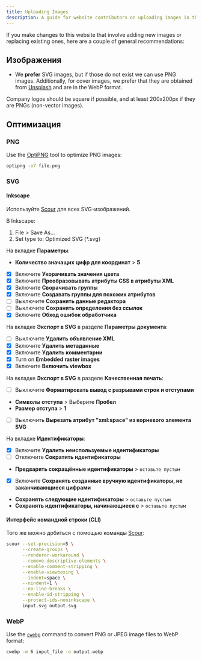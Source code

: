 ```yaml
---
title: Uploading Images
description: A guide for website contributors on uploading images in the proper format and location.
---
```


If you make changes to this website that involve adding new images or replacing existing ones, here are a couple of general recommendations:

## Изображения

- We **prefer** SVG images, but if those do not exist we can use PNG images. Additionally, for cover images, we prefer that they are obtained from [Unsplash](https://unsplash.com) and are in the WebP format.

Company logos should be square if possible, and at least 200x200px if they are PNGs (non-vector images).

## Оптимизация

### PNG

Use the [OptiPNG](https://sourceforge.net/projects/optipng) tool to optimize PNG images:

```bash
optipng -o7 file.png
```

### SVG

#### Inkscape

Используйте [Scour](https://github.com/scour-project/scour) для всех SVG-изображений.

В Inkscape:

1. File > Save As...
2. Set type to: Optimized SVG (*.svg)

На вкладке **Параметры**:

- **Количество значащих цифр для координат** > **5**
- [x] Включите **Укорачивать значения цвета**
- [x] Включите **Преобразовывать атрибуты CSS в атрибуты XML**
- [x] Включите **Сворачивать группы**
- [x] Включите **Создавать группы для похожих атрибутов**
- [ ] Выключите **Сохранять данные редактора**
- [ ] Выключите **Сохранять определения без ссылок**
- [x] Включите **Обход ошибок обработчика**

На вкладке **Экспорт в SVG** в разделе **Параметры документа**:

- [ ] Выключите **Удалить объявление XML**
- [x] Включите **Удалить метаданные**
- [x] Включите **Удалить комментарии**
- [x] Turn on **Embedded raster images**
- [x] Включите **Включить viewbox**

На вкладке **Экспорт в SVG** в разделе **Качественная печать**:

- [ ] Выключите **Форматировать вывод с разрывами строк и отступами**
- **Символы отступа** > Выберите **Пробел**
- **Размер отступа** > **1**
- [ ] Выключить **Вырезать атрибут "xml:space" из корневого элемента SVG**

На вкладке **Идентификаторы**:

- [x] Включите **Удалить неиспользуемые идентификаторы**
- [ ] Отключите **Сократить идентификаторы**
- **Предварять сокращённые идентификаторы** > `оставьте пустым`
- [x] Включите **Сохранять созданные вручную идентификаторы, не заканчивающиеся цифрами**
- **Сохранять следующие идентификаторы** > `оставьте пустым`
- **Сохранять идентификаторы, начинающиеся с** > `оставьте пустым`

#### Интерфейс командной строки (CLI)

Того же можно добиться с помощью команды [Scour](https://github.com/scour-project/scour):

```bash
scour --set-precision=5 \
      --create-groups \
      --renderer-workaround \
      --remove-descriptive-elements \
      --enable-comment-stripping \
      --enable-viewboxing \
      --indent=space \
      --nindent=1 \
      --no-line-breaks \
      --enable-id-stripping \
      --protect-ids-noninkscape \
      input.svg output.svg
```

### WebP

Use the [`cwebp`](https://developers.google.com/speed/webp/docs/using) command to convert PNG or JPEG image files to WebP format:

```bash
cwebp -m 6 input_file -o output.webp
```
